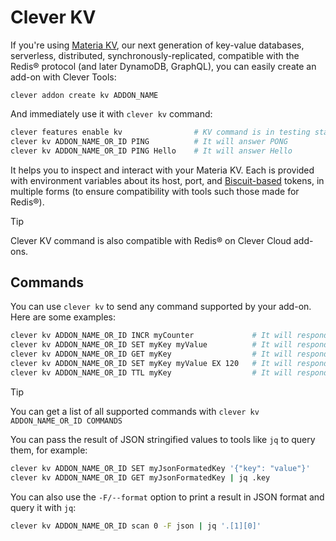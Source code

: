 # Clever KV

If you're using [Materia KV](https://www.clever-cloud.com/developers/doc/addons/materia-kv/), our next generation of key-value databases, serverless, distributed, synchronously-replicated, compatible with the Redis® protocol (and later DynamoDB, GraphQL), you can easily create an add-on with Clever Tools:

```
clever addon create kv ADDON_NAME
```

And immediately use it with `clever kv` command:

```bash
clever features enable kv                # KV command is in testing stage
clever kv ADDON_NAME_OR_ID PING          # It will answer PONG
clever kv ADDON_NAME_OR_ID PING Hello    # It will answer Hello
```

It helps you to inspect and interact with your Materia KV. Each is provided with environment variables about its host, port, and [Biscuit-based](https://biscuitsec.org) tokens, in multiple forms (to ensure compatibility with tools such those made for Redis®).

> [!Tip]
> Clever KV command is also compatible with Redis® on Clever Cloud add-ons.

## Commands

You can use `clever kv` to send any command supported by your add-on. Here are some examples:

```bash
clever kv ADDON_NAME_OR_ID INCR myCounter             # It will respond (integer) the incremented value
clever kv ADDON_NAME_OR_ID SET myKey myValue          # It will respond OK
clever kv ADDON_NAME_OR_ID GET myKey                  # It will respond myValue
clever kv ADDON_NAME_OR_ID SET myKey myValue EX 120   # It will respond OK
clever kv ADDON_NAME_OR_ID TTL myKey                  # It will respond (integer) the remaining time to live of the key in seconds
```

> [!Tip]
> You can get a list of all supported commands with `clever kv ADDON_NAME_OR_ID COMMANDS`

You can pass the result of JSON stringified values to tools like `jq` to query them, for example:

```bash
clever kv ADDON_NAME_OR_ID SET myJsonFormatedKey '{"key": "value"}'
clever kv ADDON_NAME_OR_ID GET myJsonFormatedKey | jq .key
```

You can also use the `-F/--format` option to print a result in JSON format and query it with `jq`:

```bash
clever kv ADDON_NAME_OR_ID scan 0 -F json | jq '.[1][0]'
```
